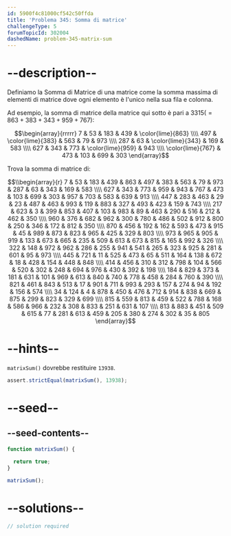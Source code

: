 ```yaml
---
id: 5900f4c81000cf542c50ffda
title: 'Problema 345: Somma di matrice'
challengeType: 5
forumTopicId: 302004
dashedName: problem-345-matrix-sum
---
```


# --description--

Definiamo la Somma di Matrice di una matrice come la somma massima di elementi di matrice dove ogni elemento è l'unico nella sua fila e colonna.

Ad esempio, la somma di matrice della matrice qui sotto è pari a $3315 ( = 863 + 383 + 343 + 959 + 767)$:

$$\begin{array}{rrrrr} 7                &  53                & 183                & 439                & \color{lime}{863} \\\\ 497                & \color{lime}{383} & 563                &  79                & 973 \\\\ 287                &  63                & \color{lime}{343} & 169                & 583 \\\\ 627                & 343                & 773                & \color{lime}{959} & 943 \\\\ \color{lime}{767} & 473                & 103                & 699                & 303 \end{array}$$

Trova la somma di matrice di:

$$\\begin{array}{r} 7 &  53 & 183 & 439 & 863 & 497 & 383 & 563 &  79 & 973 & 287 &  63 & 343 & 169 & 583 \\\\ 627 & 343 & 773 & 959 & 943 & 767 & 473 & 103 & 699 & 303 & 957 & 703 & 583 & 639 & 913 \\\\ 447 & 283 & 463 &  29 &  23 & 487 & 463 & 993 & 119 & 883 & 327 & 493 & 423 & 159 & 743 \\\\ 217 & 623 &   3 & 399 & 853 & 407 & 103 & 983 &  89 & 463 & 290 & 516 & 212 & 462 & 350 \\\\ 960 & 376 & 682 & 962 & 300 & 780 & 486 & 502 & 912 & 800 & 250 & 346 & 172 & 812 & 350 \\\\ 870 & 456 & 192 & 162 & 593 & 473 & 915 &  45 & 989 & 873 & 823 & 965 & 425 & 329 & 803 \\\\ 973 & 965 & 905 & 919 & 133 & 673 & 665 & 235 & 509 & 613 & 673 & 815 & 165 & 992 & 326 \\\\ 322 & 148 & 972 & 962 & 286 & 255 & 941 & 541 & 265 & 323 & 925 & 281 & 601 &  95 & 973 \\\\ 445 & 721 &  11 & 525 & 473 &  65 & 511 & 164 & 138 & 672 &  18 & 428 & 154 & 448 & 848 \\\\ 414 & 456 & 310 & 312 & 798 & 104 & 566 & 520 & 302 & 248 & 694 & 976 & 430 & 392 & 198 \\\\ 184 & 829 & 373 & 181 & 631 & 101 & 969 & 613 & 840 & 740 & 778 & 458 & 284 & 760 & 390 \\\\ 821 & 461 & 843 & 513 &  17 & 901 & 711 & 993 & 293 & 157 & 274 &  94 & 192 & 156 & 574 \\\\ 34 & 124 &   4 & 878 & 450 & 476 & 712 & 914 & 838 & 669 & 875 & 299 & 823 & 329 & 699 \\\\ 815 & 559 & 813 & 459 & 522 & 788 & 168 & 586 & 966 & 232 & 308 & 833 & 251 & 631 & 107 \\\\ 813 & 883 & 451 & 509 & 615 &  77 & 281 & 613 & 459 & 205 & 380 & 274 & 302 &  35 & 805 \end{array}$$

# --hints--

`matrixSum()` dovrebbe restituire `13938`.

```js
assert.strictEqual(matrixSum(), 13938);
```

# --seed--

## --seed-contents--

```js
function matrixSum() {

  return true;
}

matrixSum();
```

# --solutions--

```js
// solution required
```
